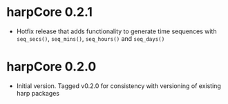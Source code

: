 # harpCore 0.2.1

* Hotfix release that adds functionality to generate time sequences with 
`seq_secs()`, `seq_mins()`, `seq_hours()` and `seq_days()`

# harpCore 0.2.0

* Initial version. Tagged v0.2.0 for consistency with versioning of existing
harp packages
